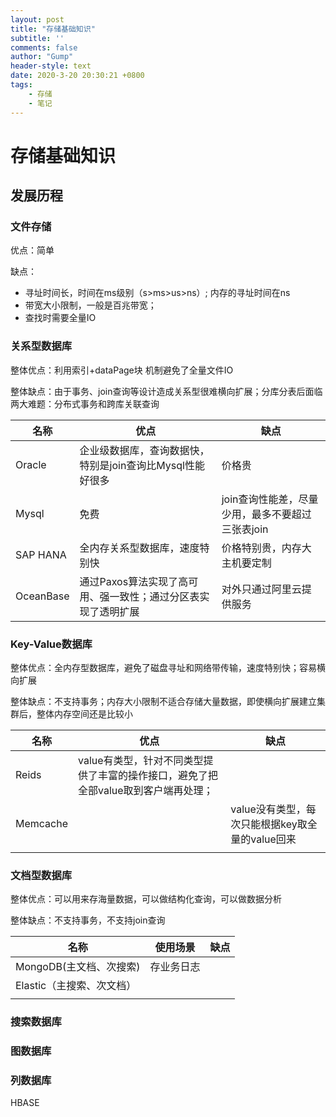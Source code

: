 ```yaml
---
layout: post
title: "存储基础知识"
subtitle: ''
comments: false
author: "Gump"
header-style: text
date: 2020-3-20 20:30:21 +0800
tags:
    - 存储 
    - 笔记
---
```






# 存储基础知识



## 发展历程

### 文件存储

优点：简单

缺点：

- 寻址时间长，时间在ms级别（s>ms>us>ns）; 内存的寻址时间在ns
- 带宽大小限制，一般是百兆带宽；
- 查找时需要全量IO

### 关系型数据库

整体优点：利用索引+dataPage块 机制避免了全量文件IO

整体缺点：由于事务、join查询等设计造成关系型很难横向扩展；分库分表后面临两大难题：分布式事务和跨库关联查询

| 名称      | 优点                                                         | 缺点                                             |
| --------- | ------------------------------------------------------------ | ------------------------------------------------ |
| Oracle    | 企业级数据库，查询数据快，特别是join查询比Mysql性能好很多    | 价格贵                                           |
| Mysql     | 免费                                                         | join查询性能差，尽量少用，最多不要超过三张表join |
| SAP HANA  | 全内存关系型数据库，速度特别快                               | 价格特别贵，内存大主机要定制                     |
| OceanBase | 通过Paxos算法实现了高可用、强一致性；通过分区表实现了透明扩展 | 对外只通过阿里云提供服务                         |

### Key-Value数据库

整体优点：全内存型数据库，避免了磁盘寻址和网络带传输，速度特别快；容易横向扩展

整体缺点：不支持事务；内存大小限制不适合存储大量数据，即使横向扩展建立集群后，整体内存空间还是比较小

| 名称     | 优点                                                         | 缺点                                            |
| -------- | ------------------------------------------------------------ | ----------------------------------------------- |
| Reids    | value有类型，针对不同类型提供了丰富的操作接口，避免了把全部value取到客户端再处理； |                                                 |
| Memcache |                                                              | value没有类型，每次只能根据key取全量的value回来 |
|          |                                                              |                                                 |

### 文档型数据库

整体优点：可以用来存海量数据，可以做结构化查询，可以做数据分析

整体缺点：不支持事务，不支持join查询

| 名称                      | 使用场景   | 缺点 |
| ------------------------- | ---------- | ---- |
| MongoDB(主文档、次搜索)   | 存业务日志 |      |
| Elastic（主搜索、次文档） |            |      |
|                           |            |      |



### 搜索数据库

### 图数据库

### 列数据库

HBASE

